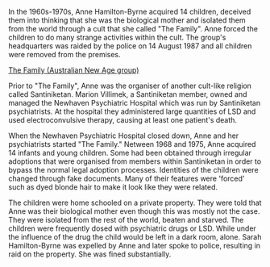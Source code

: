 In the 1960s-1970s, Anne Hamilton-Byrne acquired 14 children, deceived them into thinking that she was the biological mother and isolated them from the world through a cult that she called "The Family". Anne forced the children to do many strange activities within the cult. The group's headquarters was raided by the police on 14 August 1987 and all children were removed from the premises.

[The Family (Australian New Age group)](https://en.wikipedia.org/wiki/The_Family_(Australian_New_Age_group))

Prior to "The Family", Anne was the organiser of another cult-like religion called Santiniketan. Marion Villimek, a Santiniketan member, owned and managed the Newhaven Psychiatric Hospital which was run by Santiniketan psychiatrists. At the hospital they administered large quantities of LSD and used electroconvulsive therapy, causing at least one patient's death.

When the Newhaven Psychiatric Hospital closed down, Anne and her psychiatrists started "The Family." Netween 1968 and 1975, Anne acquired 14 infants and young children. Some had been obtained through irregular adoptions that were organised from members within Santiniketan in order to bypass the normal legal adoption processes. Identities of the children were changed through fake documents. Many of their features were 'forced' such as dyed blonde hair to make it look like they were related.    

The children were home schooled on a private property. They were told that Anne was their biological mother even though this was mostly not the case. They were isolated from the rest of the world, beaten and starved. The children were frequently dosed with psychiatric drugs or LSD. While under the influence of the drug the child would be left in a dark room, alone. Sarah Hamilton-Byrne was expelled by Anne and later spoke to police, resulting in raid on the property. She was fined substantially.